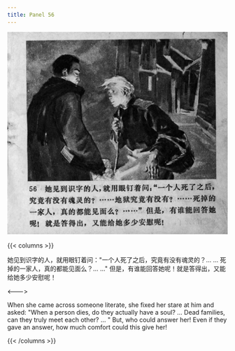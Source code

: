 ```yaml
---
title: Panel 56
---
```


![zhufu panel](./../../../images/zhufu/seifert0772_zf_0061_056.jpg)

{{< columns >}}

她见到识字的人，就用眼钉着问："一个人死了之后，究竟有没有魂灵的？... ... 死掉的一家人，真的都能见面么？... ..." 但是，有谁能回答她呢！就是答得出，又能给她多少安慰呢！

 <--->

When she came across someone literate, she fixed her stare at him and asked: "When a person dies, do they actually have a soul? ... Dead families, can they truly meet each other? ... " But, who could answer her! Even if they gave an answer, how much comfort could this give her!

{{< /columns >}}
